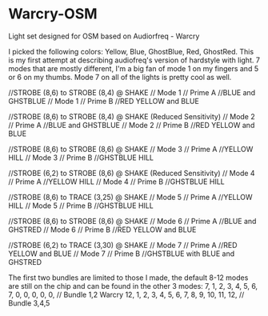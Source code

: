 # Warcry-OSM
Light set designed for OSM based on Audiorfreq - Warcry

I picked the following colors: Yellow, Blue, GhostBlue, Red, GhostRed. This is my first attempt at describing audiofreq's version of hardstyle with light. 7 modes that are mostly different, I'm a big fan of mode 1 on my fingers and 5 or 6 on my thumbs. Mode 7 on all of the lights is pretty cool as well.

//STROBE (8,6) to STROBE (8,4) @ SHAKE
// Mode 1	// Prime A //BLUE and GHSTBLUE
// Mode 1	// Prime B //RED YELLOW and BLUE
        
//STROBE (8,6) to STROBE (8,4) @ SHAKE (Reduced Sensitivity) 
// Mode 2	// Prime A //BLUE and GHSTBLUE
// Mode 2	// Prime B //RED YELLOW and BLUE
 
//STROBE (8,6) to STROBE (8,6) @ SHAKE 
// Mode 3	// Prime A //YELLOW HILL
// Mode 3	// Prime B //GHSTBLUE HILL
        
//STROBE (6,2) to STROBE (8,6) @ SHAKE (Reduced Sensitivity)
// Mode 4	// Prime A //YELLOW HILL
// Mode 4	// Prime B //GHSTBLUE HILL
        
//STROBE (8,6) to TRACE (3,25) @ SHAKE
// Mode 5	// Prime A //YELLOW HILL
// Mode 5	// Prime B //GHSTBLUE HILL
        
//STROBE (8,6) to STROBE (8,6) @ SHAKE 
// Mode 6	// Prime A //BLUE and GHSTRED
// Mode 6	// Prime B //RED YELLOW and BLUE
        
//STROBE (6,2) to TRACE (3,30) @ SHAKE
// Mode 7	// Prime A //RED YELLOW and BLUE
// Mode 7	// Prime B //GHSTBLUE with BLUE and GHSTRED

The first two bundles are limited to those I made, the default 8-12 modes are still on the chip and can be found in the other 3 modes:
 7,    1, 2, 3, 4, 5, 6, 7, 0, 0, 0, 0, 0,      // Bundle 1,2 Warcry
 12,   1, 2, 3, 4, 5, 6, 7, 8, 9, 10, 11, 12,   // Bundle 3,4,5


